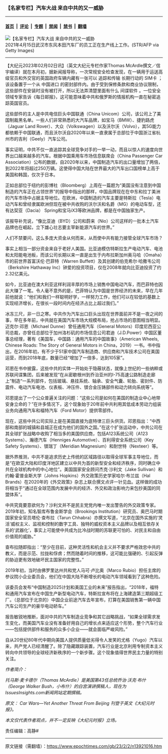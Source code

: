 ### 【名家专栏】汽车大战 来自中共的又一威胁

---

#### [首页](../../../..?n13921016) &nbsp;|&nbsp; [评论](../../../../../epoch-comment?n13921016) &nbsp;|&nbsp; [专题](../../../../../epoch-special?n13921016) &nbsp;|&nbsp; [禁闻](../../../../../epoch-news?n13921016) &nbsp;|&nbsp; [禁书](../../../../../books?n13921016) &nbsp;|&nbsp; [翻墙](https://github.com/gfw-breaker/nogfw/blob/master/README.md?n13921016)


<div><img alt="【名家专栏】汽车大战 来自中共的又一威胁" class="attachment-djy_600_400 size-djy_600_400 wp-post-image" src="https://i.epochtimes.com/assets/uploads/2023/02/id13921017-GettyImages-1232333090-600x400.jpg"/>
<div class="caption">
 2021年4月15日武汉市东风本田汽车厂的员工正在生产线上工作。(STR/AFP via Getty Images)
</div></div><hr/><div class="post_content" id="artbody" itemprop="articleBody">
 <!-- article content begin -->
 <p>
  【大纪元2023年02月02日讯】（英文大纪元专栏作家Thomas McArdle撰文／信宇编译）就在本月初，据新闻报导称，一次常规安全检查发现，在一辆用于运送高级官员和外交官的英国政府车辆内藏有一张可以
  <ok href="https://www.epochtimes.com/gb/tag/%E8%BF%BD%E8%B8%AA%E5%92%8C%E4%BC%A0%E8%BE%93.html">
   追踪和传输
  </ok>
  长期行动的
  <ok href="https://www.epochtimes.com/gb/tag/sim%E5%8D%A1.html">
   SIM卡
  </ok>
  ；该设备置于一个从
  <ok href="https://www.epochtimes.com/gb/tag/%E4%B8%AD%E5%9B%BD%E8%BF%9B%E5%8F%A3.html">
   中国进口
  </ok>
  的密封部件内。由于受到保修条款和商业协议限制，这些部件在安装时没有被打开，所以无法弄清楚里面有什么
  <ok href="https://www.epochtimes.com/gb/tag/%E9%97%B4%E8%B0%8D%E8%BD%AF%E4%BB%B6.html">
   间谍软件
  </ok>
  。一位安全领域专家告诉《每日邮报》，这可能意味着中共和俄罗斯的情报机构一直在秘密追踪英国官员。
 </p>
 <p>
  这些部件的主人是中共电信巨头中国联通（China Unicom）公司，该公司上了美国制裁黑名单。一些人们非常熟悉的大汽车品牌，如宝马（BMW）、捷豹路虎（Jaguar Land Rover）、大众（Volkswagen）以及沃尔沃（Volvo），其5G能力都依赖于中国联通，而且沃尔沃自2020年以来一直隶属于总部位于中国浙江省杭州市的吉利（Geely）汽车公司。
 </p>
 <p>
  事实证明，中共不仅一直追踪其全球竞争对手的一举一动，而且以惊人的速度向世界出口越来越多的汽车。根据中国乘用车市场信息联席会（China Passenger Car Association）公布的数据，自2020年以来，中国制造汽车的出口量增加了两倍，到2022年将超过250万辆。这使得中国大陆在世界最大的汽车出口国榜单上高于美国和韩国，仅次于日本。
 </p>
 <p>
  正如总部位于纽约的彭博社（Bloomberg）上周在一篇题为“美国没有注意到中国制造的汽车正在占领世界”的报导中指出的那样，中国品牌现在在中东和拉丁美洲的汽车市场中占据主导地位。在欧洲，中国制造的汽车主要是特斯拉（Tesla）电动汽车和曾经隶属欧洲但现在被中共收购的沃尔沃和名爵（MG）的电动车型，还有达契亚（Dacia） Spring和宝马iX3等欧洲品牌，都是在中国独家生产。
 </p>
 <p>
  该报导补充说，“像比亚迪（BYD）公司和蔚来（Nio）公司这样的一批本土汽车品牌也在崛起，立下雄心壮志要主宰新能源汽车的世界。”
 </p>
 <p>
  人们不禁要问，这么多庞大资金从何而来，从而使中共有能力接管全球汽车市场？
 </p>
 <p>
  事实上相当一部分资金来自于老好人美国。比亚迪模仿特斯拉生产电动汽车、电池和太阳能电池板，而该公司长期以来一直是出生于内布拉斯加州奥马哈（Omaha）市的前世界首富沃伦‧巴菲特（Warren Buffett）及其创建的伯克希尔‧哈撒韦公司（Berkshire Hathaway Inc）钟爱的投资项目，仅在2008年就向比亚迪投资了约2.32亿美元。
 </p>
 <p>
  如今，比亚迪在澳大利亚这样利润丰厚的市场上销售中国电动汽车，而巴菲特也因此大赚了一笔。令人毫不意外的是，巴菲特认为中国是世界经济的未来，早在几年前他就说：“他们和我们一样聪明好学，一样努力工作，他们可以在较低的基数上实现经济增长，在很长一段时间内在经济占比上超过我们。”
 </p>
 <p>
  冰冻三尺，非一日之寒。中共作为汽车出口巨头出现在世界面前并不是一夜之间的事，早在多年前，中共就在美国汽车市场大规模布局，抢占市场的意图相当明显。迈克尔‧邓恩（Michael Dunne）曾任通用汽车（General Motors）印度尼西亚公司总裁，亦曾任总部位于加州洛杉矶的市场信息公司君迪（J.D.Power）中国区董事总经理，著有《美国车，中国路：通用汽车的中国故事》（American Wheels, Chinese Roads: The Story of General Motors in China，2019）一书。书中指出，在2016年初，有不少于51家中国汽车制造商、供应商和汽车技术公司在美国运营，而到2018年底，数量已经“增加了一倍多，达到105家”。
 </p>
 <p>
  邓恩在书中披露，这些中共的实体一开始处于隐蔽状态，就像上世纪的一些纳粹或苏联间谍集团，后来被发现“在从密歇根州到乔治亚州的I-75高速公路制造走廊上”制造“一系列部件，包括玻璃、悬挂系统、轴承、安全气囊、轮胎、密封件、防震件、电动汽车电池、仪表板、冲压件、镁合金压铸部件和动力转向系统等”。
 </p>
 <p>
  邓恩提出了一个公众普遍关注的问题：“这些公司是如何在美国的制造业中心地带安身立命的？”在许多情况下，这个现象始于20年前中共利用其低成本劳动力组装业务向通用汽车和福特汽车（Ford Motor）提供零部件。
 </p>
 <p>
  现在，这些中共公司实际上是在美国直接为底特律三巨头供货。邓恩指出：“中西部和南部的城镇和县城正在成为他们的国外之国。”在这个扩张运动中，中共公司在其全球扩张战略中收购了相当多的美国供应商，包括A123系统公司（A123 Systems）、瀚德汽车（Henniges Automotive）、百利得安全系统公司（Key Safety Systems）、镁瑞丁（Meridian Magnesium）和耐世特（Nexteer）等。
 </p>
 <p>
  据外界推测，中共不是追求历史上传统的区域路径以取得全球军事主导地位，而是“在欧亚大陆和印度洋地区建立以中共为首的新型安全和经济秩序，同时确立中共在全球机构中的中心地位”。美国国家安全顾问杰克‧沙利文（Jake Sullivan）和约翰‧霍普金斯大学（Johns Hopkins）外交政策历史学家哈尔‧布兰兹（Hal Brands）在2020年的《外交政策》杂志上联合撰文点评一针见血。这样做的成功将相当于“通过在全球范围内发展中共的经济、外交和政治影响力来包抄美国的同盟体系”。
 </p>
 <p>
  中共究竟要意欲何为？沙利文并不是民主党党内唯一发出警告的外交政策专家。2019年初，知名智库布鲁金斯学会（Brookings Institution）研究员、奥巴马时期国家安全官员塔伦‧查布拉（Tarun Chhabra）亦撰文写道，“北京在国外实施的‘灵活’威权主义、监视和控制的数字工具、独特的威权资本主义品牌以及相互依存关系的‘武器化’，事实上可能使中共成为比冷战时期的苏联更可怕的、对民主和自由价值观的威胁。”
 </p>
 <p>
  查布拉随即指出：“至少在目前，这种灵活性和机会主义并不要求严格效忠中共的教义，而是示范、拉拢和俘虏；然而随着时间的推移，这可能比强硬的、引起反弹的胁迫更有效地破坏民主国家的完整性。”
 </p>
 <p>
  2019年初，当时由佛罗里达州共和党人马可‧卢比奥（Marco Rubio）担任主席的参议院小企业委员会，他们在中国大陆不断增长的电动汽车领域看到了这种危险。
 </p>
 <p>
  该委员会发布“中国制造2025计划和美国工业的未来”报告指出，“2018年，福特和通用汽车宣布在中国生产新型电动汽车，特斯拉宣布将在上海建造第三期超级工厂。（总部位于北京的）中国企业前途汽车去年宣布，打算在美国销售第一辆中国汽车公司生产的豪华电动轿车。”
 </p>
 <p>
  报告敏锐地推断，面对中共的汽车制造业竞争和其它战略挑战，“如果全球需求发生变化，而美国汽车业没有准备好用自己的增长点来适应这个形势，整个汽车行业——包括提供部件和服务的众多小企业——就会面临严峻风险。”
 </p>
 <p>
  自从20世纪80年代中期向美国人提供质量低劣得令人发笑的尤格（Yugo）汽车以来，共产党人已经清醒了。除了隐藏跟踪装置，汽车行业是北京利用专制资本主义转向中共领导的全球经济新秩序的一个新步骤。这个现象值得世界民主力量的特别关注。
 </p>
 <p>
  <em>
   作者简介：
  </em>
 </p>
 <p>
  <em>
   托马斯‧麦卡德尔（Thomas McArdle）是美国第43任总统乔治‧沃克‧布什（George Walker Bush，小布什）的白宫演讲撰稿人，现在为IssuesInsights.com新闻网站定期撰稿。
  </em>
 </p>
 <p>
  <em>
   原文：
   <ok href="https://www.theepochtimes.com/car-wars-yet-another-threat-from-beijing_5020900.html" rel="noopener noreferrer" target="_blank">
    Car Wars—Yet Another Threat From Beijing
   </ok>
   刊登于英文《大纪元时报》。
  </em>
 </p>
 <p>
  <em>
   本文仅代表作者观点，并不一定反映《大纪元时报》立场。
  </em>
 </p>
 <p>
  责任编辑：高静#
 </p>
 <!-- article content end -->
 <div id="below_article_ad">
 </div>
</div>


---

原文链接（需翻墙）：https://www.epochtimes.com/gb/23/2/2/n13921016.htm